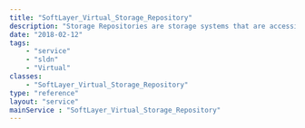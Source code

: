 ```yaml
---
title: "SoftLayer_Virtual_Storage_Repository"
description: "Storage Repositories are storage systems that are accessible through the internet and can be accessed through many types of devices, interfaces, and other resources such as NFS (Network File System).  They can contain 1 or more [SoftLayer_Virtual_Disk_Image](reference/datatypes/SoftLayer_Virtual_Disk_Image) and can be attached to more than one [SoftLayer_Virtual_Host](reference/datatypes/SoftLayer_Virtual_Host). "
date: "2018-02-12"
tags:
    - "service"
    - "sldn"
    - "Virtual"
classes:
    - "SoftLayer_Virtual_Storage_Repository"
type: "reference"
layout: "service"
mainService : "SoftLayer_Virtual_Storage_Repository"
---
```

